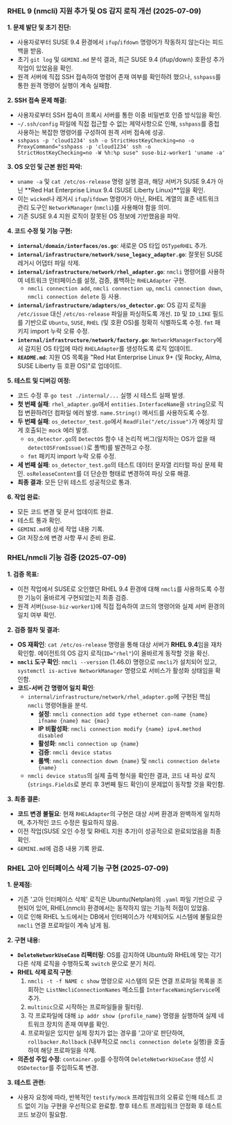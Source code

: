 ### RHEL 9 (nmcli) 지원 추가 및 OS 감지 로직 개선 (2025-07-09)

**1. 문제 발단 및 초기 진단:**
- 사용자로부터 SUSE 9.4 환경에서 `ifup`/`ifdown` 명령어가 작동하지 않는다는 피드백을 받음.
- 초기 `git log` 및 `GEMINI.md` 분석 결과, 최근 SUSE 9.4 (ifup/down) 호환성 추가 작업이 있었음을 확인.
- 원격 서버에 직접 SSH 접속하여 명령어 존재 여부를 확인하려 했으나, `sshpass`를 통한 원격 명령어 실행이 계속 실패함.

**2. SSH 접속 문제 해결:**
- 사용자로부터 SSH 접속이 프록시 서버를 통한 이중 비밀번호 인증 방식임을 확인.
- `~/.ssh/config` 파일에 직접 접근할 수 없는 제약사항으로 인해, `sshpass`를 중첩 사용하는 복잡한 명령어를 구성하여 원격 서버 접속에 성공.
- `sshpass -p 'cloud1234' ssh -o StrictHostKeyChecking=no -o ProxyCommand="sshpass -p 'cloud1234' ssh -o StrictHostKeyChecking=no -W %h:%p suse" suse-biz-worker1 'uname -a'`

**3. OS 오인 및 근본 원인 파악:**
- `uname -a` 및 `cat /etc/os-release` 명령 실행 결과, 해당 서버가 SUSE 9.4가 아닌 **Red Hat Enterprise Linux 9.4 (SUSE Liberty Linux)**임을 확인.
- 이는 `wicked`나 레거시 `ifup`/`ifdown` 명령어가 아닌, RHEL 계열의 표준 네트워크 관리 도구인 `NetworkManager` (`nmcli`)를 사용해야 함을 의미.
- 기존 SUSE 9.4 지원 로직이 잘못된 OS 정보에 기반했음을 파악.

**4. 코드 수정 및 기능 구현:**
- **`internal/domain/interfaces/os.go`**: 새로운 OS 타입 `OSTypeRHEL` 추가.
- **`internal/infrastructure/network/suse_legacy_adapter.go`**: 잘못된 SUSE 레거시 어댑터 파일 삭제.
- **`internal/infrastructure/network/rhel_adapter.go`**: `nmcli` 명령어를 사용하여 네트워크 인터페이스를 설정, 검증, 롤백하는 `RHELAdapter` 구현.
  - `nmcli connection add`, `nmcli connection up`, `nmcli connection down`, `nmcli connection delete` 등 사용.
- **`internal/infrastructure/adapters/os_detector.go`**: OS 감지 로직을 `/etc/issue` 대신 `/etc/os-release` 파일을 파싱하도록 개선. `ID` 및 `ID_LIKE` 필드를 기반으로 `Ubuntu`, `SUSE`, `RHEL` (및 호환 OS)를 정확히 식별하도록 수정. `fmt` 패키지 import 누락 오류 수정.
- **`internal/infrastructure/network/factory.go`**: `NetworkManagerFactory`에서 감지된 OS 타입에 따라 `RHELAdapter`를 생성하도록 로직 업데이트.
- **`README.md`**: 지원 OS 목록을 "Red Hat Enterprise Linux 9+ (및 Rocky, Alma, SUSE Liberty 등 호환 OS)"로 업데이트.

**5. 테스트 및 디버깅 여정:**
- 코드 수정 후 `go test ./internal/...` 실행 시 테스트 실패 발생.
- **첫 번째 실패**: `rhel_adapter.go`에서 `entities.InterfaceName`을 `string`으로 직접 변환하려던 컴파일 에러 발생. `name.String()` 메서드를 사용하도록 수정.
- **두 번째 실패**: `os_detector_test.go`에서 `ReadFile("/etc/issue")`가 예상치 않게 호출되는 `mock` 에러 발생.
  - `os_detector.go`의 `DetectOS` 함수 내 논리적 버그(일치하는 OS가 없을 때 `detectOSFromIssue()`로 폴백)를 발견하고 수정.
  - `fmt` 패키지 import 누락 오류 수정.
- **세 번째 실패**: `os_detector_test.go`의 테스트 데이터 문자열 리터럴 파싱 문제 확인. `osReleaseContent`를 더 단순한 형태로 변경하여 파싱 오류 해결.
- **최종 결과**: 모든 단위 테스트 성공적으로 통과.

**6. 작업 완료:**
- 모든 코드 변경 및 문서 업데이트 완료.
- 테스트 통과 확인.
- `GEMINI.md`에 상세 작업 내용 기록.
- Git 저장소에 변경 사항 푸시 준비 완료.

### RHEL/nmcli 기능 검증 (2025-07-09)

**1. 검증 목표:**
- 이전 작업에서 SUSE로 오인했던 RHEL 9.4 환경에 대해 `nmcli`를 사용하도록 수정한 기능이 올바르게 구현되었는지 최종 검증.
- 원격 서버(`suse-biz-worker1`)에 직접 접속하여 코드의 명령어와 실제 서버 환경의 일치 여부 확인.

**2. 검증 절차 및 결과:**
- **OS 재확인**: `cat /etc/os-release` 명령을 통해 대상 서버가 **RHEL 9.4**임을 재차 확인함. 에이전트의 OS 감지 로직(`ID="rhel"`)이 올바르게 동작할 것을 확신.
- **`nmcli` 도구 확인**: `nmcli --version` (1.46.0) 명령으로 `nmcli`가 설치되어 있고, `systemctl is-active NetworkManager` 명령으로 서비스가 활성화 상태임을 확인함.
- **코드-서버 간 명령어 일치 확인**:
  - `internal/infrastructure/network/rhel_adapter.go`에 구현된 핵심 `nmcli` 명령어들을 분석.
    - **설정**: `nmcli connection add type ethernet con-name {name} ifname {name} mac {mac}`
    - **IP 비활성화**: `nmcli connection modify {name} ipv4.method disabled`
    - **활성화**: `nmcli connection up {name}`
    - **검증**: `nmcli device status`
    - **롤백**: `nmcli connection down {name}` 및 `nmcli connection delete {name}`
  - `nmcli device status`의 실제 출력 형식을 확인한 결과, 코드 내 파싱 로직(`strings.Fields`로 분리 후 3번째 필드 확인)이 문제없이 동작할 것을 확인함.

**3. 최종 결론:**
- **코드 변경 불필요**: 현재 `RHELAdapter`의 구현은 대상 서버 환경과 완벽하게 일치하며, 추가적인 코드 수정은 필요하지 않음.
- 이전 작업(SUSE 오인 수정 및 RHEL 지원 추가)이 성공적으로 완료되었음을 최종 확인.
- `GEMINI.md`에 검증 내용 기록 완료.

### RHEL 고아 인터페이스 삭제 기능 구현 (2025-07-09)

**1. 문제점:**
- 기존 '고아 인터페이스 삭제' 로직은 Ubuntu(Netplan)의 `.yaml` 파일 기반으로 구현되어 있어, RHEL(nmcli) 환경에서는 동작하지 않는 기능적 허점이 있었음.
- 이로 인해 RHEL 노드에서는 DB에서 인터페이스가 삭제되어도 시스템에 불필요한 `nmcli` 연결 프로파일이 계속 남게 됨.

**2. 구현 내용:**
- **`DeleteNetworkUseCase` 리팩터링**: OS를 감지하여 Ubuntu와 RHEL에 맞는 각기 다른 삭제 로직을 수행하도록 `switch` 문으로 분기 처리.
- **RHEL 삭제 로직 구현**: 
  1. `nmcli -t -f NAME c show` 명령으로 시스템의 모든 연결 프로파일 목록을 조회하는 `ListNmcliConnectionNames` 메소드를 `InterfaceNamingService`에 추가.
  2. `multinic`으로 시작하는 프로파일들을 필터링.
  3. 각 프로파일에 대해 `ip addr show {profile_name}` 명령을 실행하여 실제 네트워크 장치의 존재 여부를 확인.
  4. 프로파일은 있지만 실제 장치가 없는 경우를 '고아'로 판단하여, `rollbacker.Rollback` (내부적으로 `nmcli connection delete` 실행)을 호출하여 해당 프로파일을 삭제.
- **의존성 주입 수정**: `container.go`를 수정하여 `DeleteNetworkUseCase` 생성 시 `OSDetector`를 주입하도록 변경.

**3. 테스트 관련:**
- 사용자 요청에 따라, 반복적인 `testify/mock` 프레임워크의 오류로 인해 테스트 코드 없이 기능 구현을 우선적으로 완료함. 향후 테스트 프레임워크 안정화 후 테스트 코드 보강이 필요함.